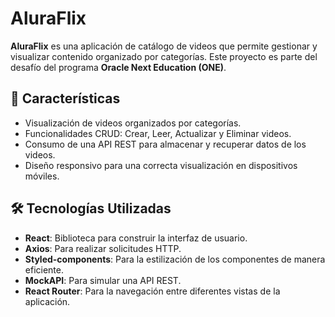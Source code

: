# AluraFlix

**AluraFlix** es una aplicación de catálogo de videos que permite gestionar y visualizar contenido organizado por categorías. Este proyecto es parte del desafío del programa **Oracle Next Education (ONE)**.

## 🚀 Características

- Visualización de videos organizados por categorías.
- Funcionalidades CRUD: Crear, Leer, Actualizar y Eliminar videos.
- Consumo de una API REST para almacenar y recuperar datos de los videos.
- Diseño responsivo para una correcta visualización en dispositivos móviles.

## 🛠 Tecnologías Utilizadas

- **React**: Biblioteca para construir la interfaz de usuario.
- **Axios**: Para realizar solicitudes HTTP.
- **Styled-components**: Para la estilización de los componentes de manera eficiente.
- **MockAPI**: Para simular una API REST.
- **React Router**: Para la navegación entre diferentes vistas de la aplicación.
